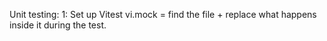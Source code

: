 Unit testing:
1: Set up Vitest
vi.mock = find the file + replace what happens inside it during the test.

